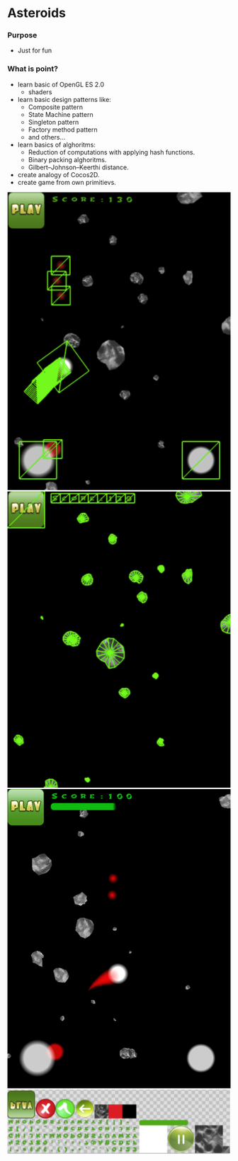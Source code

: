 Asteroids
========

### Purpose
- Just for fun

### What is point?
- learn basic of OpenGL ES 2.0
	- shaders
- learn basic design patterns like:
	- Composite pattern
	- State Machine pattern
	- Singleton pattern
	- Factory method pattern
	- and others...
- learn basics of alghoritms:
	- Reduction of computations with applying hash functions.
	- Binary packing alghoritms.
	- Gilbert–Johnson–Keerthi distance.
- create analogy of Cocos2D.
- create game from own primitievs.

![Schema](docs/1.png)
![Schema](docs/2.png)
![Schema](docs/3.png)
![Schema](docs/4.png)